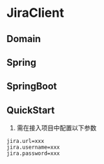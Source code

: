 # JiraClient
## Domain

## Spring

## SpringBoot

## QuickStart
1. 需在接入项目中配置以下参数
```properties
jira.url=xxx
jira.username=xxx
jira.password=xxx
```

